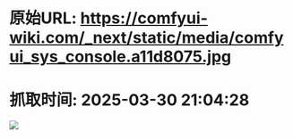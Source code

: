 # 原始URL: https://comfyui-wiki.com/_next/static/media/comfyui_sys_console.a11d8075.jpg

# 抓取时间: 2025-03-30 21:04:28

![](https://comfyui-wiki.com/_next/static/media/comfyui_sys_console.a11d8075.jpg)
